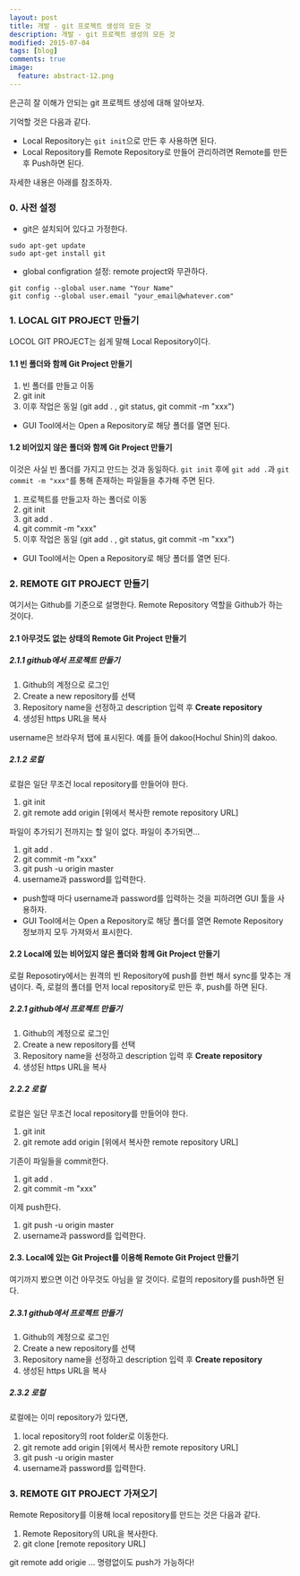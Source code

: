 ```yaml
---
layout: post
title: 개발 - git 프로젝트 생성의 모든 것
description: 개발 - git 프로젝트 생성의 모든 것
modified: 2015-07-04
tags: [blog]
comments: true
image:
  feature: abstract-12.png
---
```

은근히 잘 이해가 안되는 git 프로젝트 생성에 대해 알아보자. 

기억할 것은 다음과 같다. 

- Local Repository는 `git init`으로 만든 후 사용하면 된다. 
- Local Repository를 Remote Repository로 만들어 관리하려면 Remote를 만든 후 Push하면 된다. 

자세한 내용은 아래를 참조하자. 

### 0. 사전 설정

- git은 설치되어 있다고 가정한다.

```
sudo apt-get update
sudo apt-get install git
```

- global configration 설정: remote project와 무관하다. 

```
git config --global user.name "Your Name"
git config --global user.email "your_email@whatever.com"
```

### 1. LOCAL GIT PROJECT 만들기

LOCOL GIT PROJECT는 쉽게 말해 Local Repository이다. 

#### 1.1 빈 폴더와 함께 Git Project 만들기 

1. 빈 폴더를 만들고 이동
2. git init
3. 이후 작업은 동일 (git add . , git status, git commit -m "xxx")

- GUI Tool에서는 Open a Repository로 해당 폴더를 열면 된다. 

#### 1.2 비어있지 않은 폴더와 함께 Git Project 만들기 

이것은 사실 빈 폴더를 가지고 만드는 것과 동일하다. `git init` 후에 `git add .`과 `git commit -m "xxx"`를 통해 존재하는 파일들을 추가해 주면 된다. 

1. 프로젝트를 만들고자 하는 폴더로 이동
2. git init
3. git add .
4. git commit -m "xxx"
5. 이후 작업은 동일 (git add . , git status, git commit -m "xxx")

- GUI Tool에서는 Open a Repository로 해당 폴더를 열면 된다. 

### 2. REMOTE GIT PROJECT 만들기

여기서는 Github를 기준으로 설명한다. Remote Repository 역할을 Github가 하는 것이다. 

#### 2.1 아무것도 없는 상태의 Remote Git Project 만들기 

##### 2.1.1 github에서 프로젝트 만들기 

1. Github의 계정으로 로그인 
2. Create a new repository를 선택
3. Repository name을 선정하고 description 입력 후 **Create repository**
4. 생성된 https URL을 복사

username은 브라우저 탭에 표시된다. 예를 들어 dakoo(Hochul Shin)의 dakoo.

##### 2.1.2 로컬 

로컬은 일단 무조건 local repository를 만들어야 한다. 

1. git init 
2. git remote add origin [위에서 복사한 remote repository URL]

파일이 추가되기 전까지는 할 일이 없다. 파일이 추가되면...

1. git add .
2. git commit -m "xxx"
3. git push -u origin master
4. username과 password를 입력한다.

- push할때 마다 username과 password를 입력하는 것을 피하려면 GUI 툴을 사용하자. 
- GUI Tool에서는 Open a Repository로 해당 폴더를 열면 Remote Repository 정보까지 모두 가져와서 표시한다. 

#### 2.2 Local에 있는 비어있지 않은 폴더와 함께 Git Project 만들기

로컬 Reposotiry에서는 원격의 빈 Repository에 push를 한번 해서 sync를 맞추는 개념이다. 즉, 로컬의 폴더를 먼저 local repository로 만든 후, push를 하면 된다. 

##### 2.2.1 github에서 프로젝트 만들기 

1. Github의 계정으로 로그인 
2. Create a new repository를 선택
3. Repository name을 선정하고 description 입력 후 **Create repository**
4. 생성된 https URL을 복사

##### 2.2.2 로컬 

로컬은 일단 무조건 local repository를 만들어야 한다. 

1. git init 
2. git remote add origin [위에서 복사한 remote repository URL]

기존이 파일들을 commit한다.  

1. git add .
2. git commit -m "xxx"

이제 push한다. 

1. git push -u origin master
2. username과 password를 입력한다.

#### 2.3. Local에 있는 Git Project를 이용해 Remote Git Project 만들기 

여기까지 봤으면 이건 아무것도 아님을 알 것이다. 로컬의 repository를 push하면 된다. 

##### 2.3.1 github에서 프로젝트 만들기 

1. Github의 계정으로 로그인 
2. Create a new repository를 선택
3. Repository name을 선정하고 description 입력 후 **Create repository**
4. 생성된 https URL을 복사

##### 2.3.2 로컬 

로컬에는 이미 repository가 있다면, 

1. local repository의 root folder로 이동한다. 
2. git remote add origin [위에서 복사한 remote repository URL]
3. git push -u origin master
4. username과 password를 입력한다.

### 3. REMOTE GIT PROJECT 가져오기

Remote Repository를 이용해 local repository를 만드는 것은 다음과 같다. 

1. Remote Repository의 URL을 복사한다. 
2. git clone [remote repository URL]

git remote add origie ... 명령없이도 push가 가능하다!

